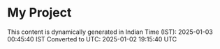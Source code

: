 # My Project

This content is dynamically generated in Indian Time (IST): 2025-01-03 00:45:40 IST
Converted to UTC: 2025-01-02 19:15:40 UTC

